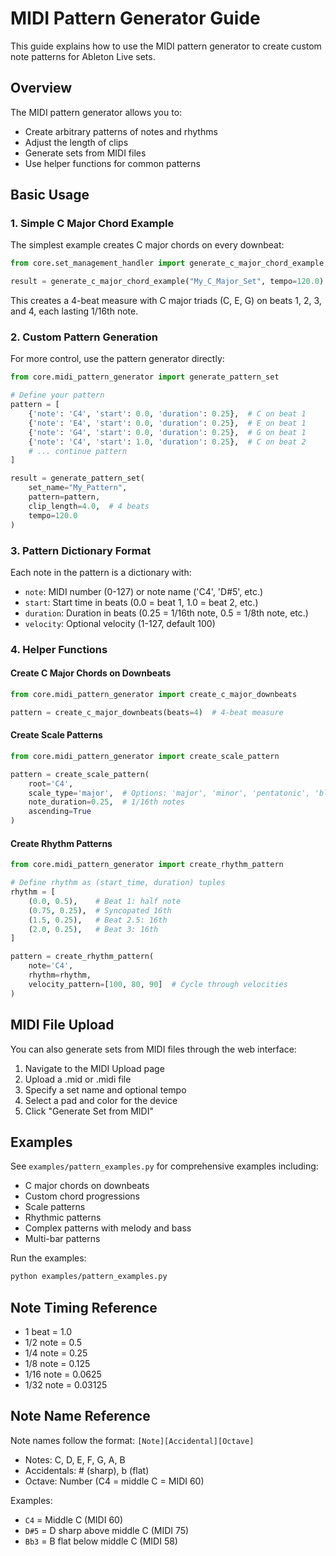 # MIDI Pattern Generator Guide

This guide explains how to use the MIDI pattern generator to create custom note patterns for Ableton Live sets.

## Overview

The MIDI pattern generator allows you to:
- Create arbitrary patterns of notes and rhythms
- Adjust the length of clips
- Generate sets from MIDI files
- Use helper functions for common patterns

## Basic Usage

### 1. Simple C Major Chord Example

The simplest example creates C major chords on every downbeat:

```python
from core.set_management_handler import generate_c_major_chord_example

result = generate_c_major_chord_example("My_C_Major_Set", tempo=120.0)
```

This creates a 4-beat measure with C major triads (C, E, G) on beats 1, 2, 3, and 4, each lasting 1/16th note.

### 2. Custom Pattern Generation

For more control, use the pattern generator directly:

```python
from core.midi_pattern_generator import generate_pattern_set

# Define your pattern
pattern = [
    {'note': 'C4', 'start': 0.0, 'duration': 0.25},  # C on beat 1
    {'note': 'E4', 'start': 0.0, 'duration': 0.25},  # E on beat 1
    {'note': 'G4', 'start': 0.0, 'duration': 0.25},  # G on beat 1
    {'note': 'C4', 'start': 1.0, 'duration': 0.25},  # C on beat 2
    # ... continue pattern
]

result = generate_pattern_set(
    set_name="My_Pattern",
    pattern=pattern,
    clip_length=4.0,  # 4 beats
    tempo=120.0
)
```

### 3. Pattern Dictionary Format

Each note in the pattern is a dictionary with:
- `note`: MIDI number (0-127) or note name ('C4', 'D#5', etc.)
- `start`: Start time in beats (0.0 = beat 1, 1.0 = beat 2, etc.)
- `duration`: Duration in beats (0.25 = 1/16th note, 0.5 = 1/8th note, etc.)
- `velocity`: Optional velocity (1-127, default 100)

### 4. Helper Functions

#### Create C Major Chords on Downbeats
```python
from core.midi_pattern_generator import create_c_major_downbeats

pattern = create_c_major_downbeats(beats=4)  # 4-beat measure
```

#### Create Scale Patterns
```python
from core.midi_pattern_generator import create_scale_pattern

pattern = create_scale_pattern(
    root='C4',
    scale_type='major',  # Options: 'major', 'minor', 'pentatonic', 'blues', 'chromatic'
    note_duration=0.25,  # 1/16th notes
    ascending=True
)
```

#### Create Rhythm Patterns
```python
from core.midi_pattern_generator import create_rhythm_pattern

# Define rhythm as (start_time, duration) tuples
rhythm = [
    (0.0, 0.5),    # Beat 1: half note
    (0.75, 0.25),  # Syncopated 16th
    (1.5, 0.25),   # Beat 2.5: 16th
    (2.0, 0.25),   # Beat 3: 16th
]

pattern = create_rhythm_pattern(
    note='C4',
    rhythm=rhythm,
    velocity_pattern=[100, 80, 90]  # Cycle through velocities
)
```

## MIDI File Upload

You can also generate sets from MIDI files through the web interface:

1. Navigate to the MIDI Upload page
2. Upload a .mid or .midi file
3. Specify a set name and optional tempo
4. Select a pad and color for the device
5. Click "Generate Set from MIDI"

## Examples

See `examples/pattern_examples.py` for comprehensive examples including:
- C major chords on downbeats
- Custom chord progressions
- Scale patterns
- Rhythmic patterns
- Complex patterns with melody and bass
- Multi-bar patterns

Run the examples:
```bash
python examples/pattern_examples.py
```

## Note Timing Reference

- 1 beat = 1.0
- 1/2 note = 0.5
- 1/4 note = 0.25
- 1/8 note = 0.125
- 1/16 note = 0.0625
- 1/32 note = 0.03125

## Note Name Reference

Note names follow the format: `[Note][Accidental][Octave]`
- Notes: C, D, E, F, G, A, B
- Accidentals: # (sharp), b (flat)
- Octave: Number (C4 = middle C = MIDI 60)

Examples:
- `C4` = Middle C (MIDI 60)
- `D#5` = D sharp above middle C (MIDI 75)
- `Bb3` = B flat below middle C (MIDI 58)
